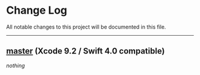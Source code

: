 # Change Log
All notable changes to this project will be documented in this file.

---

## [master](https://github.com/RxSwiftCommunity/RxSwiftUtilities/tree/master) (Xcode 9.2 / Swift 4.0 compatible)

*nothing*
